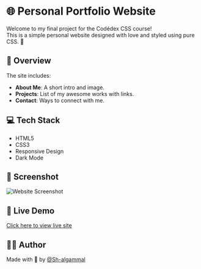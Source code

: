 # 🌐 Personal Portfolio Website

Welcome to my final project for the Codédex CSS course!  
This is a simple personal website designed with love and styled using pure CSS. 💙

## 🔎 Overview

The site includes:
- **About Me**: A short intro and image.
- **Projects**: List of my awesome works with links.
- **Contact**: Ways to connect with me.

## 💻 Tech Stack

- HTML5
- CSS3
- Responsive Design
- Dark Mode

## 📸 Screenshot

![Website Screenshot](./screenshot.png)

## 🔗 Live Demo

[Click here to view live site](https://Sh-algammal.github.io/personal-website)

## 🙋‍♂️ Author

Made with 💖 by [@Sh-algammal](https://github.com/Sh-algammal)
